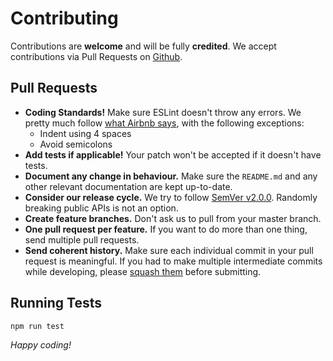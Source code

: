 # Contributing

Contributions are **welcome** and will be fully **credited**. We accept contributions via Pull Requests on [Github](https://github.com/spatie/font-awesome-filetypes).

## Pull Requests

- **Coding Standards!** Make sure ESLint doesn't throw any errors. We pretty much follow [what Airbnb says](https://github.com/airbnb/javascript), with the following exceptions:
    - Indent using 4 spaces
    - Avoid semicolons
- **Add tests if applicable!** Your patch won't be accepted if it doesn't have tests.
- **Document any change in behaviour.** Make sure the `README.md` and any other relevant documentation are kept up-to-date.
- **Consider our release cycle.** We try to follow [SemVer v2.0.0](http://semver.org/). Randomly breaking public APIs is not an option.
- **Create feature branches.** Don't ask us to pull from your master branch.
- **One pull request per feature.** If you want to do more than one thing, send multiple pull requests.
- **Send coherent history.** Make sure each individual commit in your pull request is meaningful. If you had to make multiple intermediate commits while developing, please [squash them](http://www.git-scm.com/book/en/v2/Git-Tools-Rewriting-History#Changing-Multiple-Commit-Messages) before submitting.

## Running Tests

```bash
npm run test
```

*Happy coding!*

